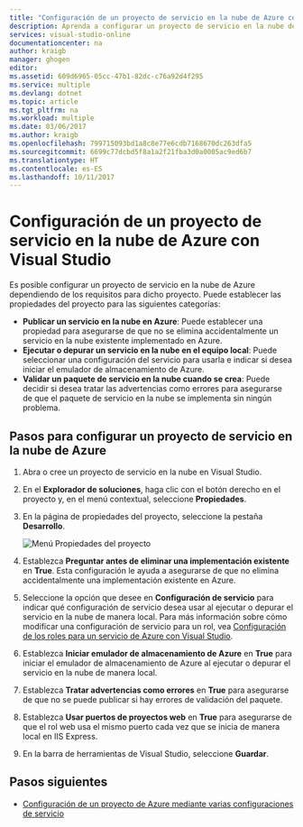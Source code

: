 ```yaml
---
title: "Configuración de un proyecto de servicio en la nube de Azure con Visual Studio | Microsoft Docs"
description: Aprenda a configurar un proyecto de servicio en la nube de Azure en Visual Studio dependiendo de los requisitos para dicho proyecto.
services: visual-studio-online
documentationcenter: na
author: kraigb
manager: ghogen
editor: 
ms.assetid: 609d6965-05cc-47b1-82dc-c76a92d4f295
ms.service: multiple
ms.devlang: dotnet
ms.topic: article
ms.tgt_pltfrm: na
ms.workload: multiple
ms.date: 03/06/2017
ms.author: kraigb
ms.openlocfilehash: 799715093bd1a8c8e77e6cdb7168670dc263dfa5
ms.sourcegitcommit: 6699c77dcbd5f8a1a2f21fba3d0a0005ac9ed6b7
ms.translationtype: HT
ms.contentlocale: es-ES
ms.lasthandoff: 10/11/2017
---
```

# <a name="configure-an-azure-cloud-service-project-with-visual-studio"></a>Configuración de un proyecto de servicio en la nube de Azure con Visual Studio
Es posible configurar un proyecto de servicio en la nube de Azure dependiendo de los requisitos para dicho proyecto. Puede establecer las propiedades del proyecto para las siguientes categorías:

- **Publicar un servicio en la nube en Azure**: Puede establecer una propiedad para asegurarse de que no se elimina accidentalmente un servicio en la nube existente implementado en Azure.
- **Ejecutar o depurar un servicio en la nube en el equipo local**: Puede seleccionar una configuración del servicio para usarla e indicar si desea iniciar el emulador de almacenamiento de Azure.
- **Validar un paquete de servicio en la nube cuando se crea**: Puede decidir si desea tratar las advertencias como errores para asegurarse de que el paquete de servicio en la nube se implementa sin ningún problema. 

## <a name="steps-to-configure-an-azure-cloud-service-project"></a>Pasos para configurar un proyecto de servicio en la nube de Azure
1. Abra o cree un proyecto de servicio en la nube en Visual Studio.

1. En el **Explorador de soluciones**, haga clic con el botón derecho en el proyecto y, en el menú contextual, seleccione **Propiedades**.
   
1. En la página de propiedades del proyecto, seleccione la pestaña **Desarrollo**.

    ![Menú Propiedades del proyecto](./media/vs-azure-tools-configuring-an-azure-project/solution-explorer-project-properties-menu.png)

1. Establezca **Preguntar antes de eliminar una implementación existente** en **True**. Esta configuración le ayuda a asegurarse de que no elimina accidentalmente una implementación existente en Azure.

1. Seleccione la opción que desee en **Configuración de servicio** para indicar qué configuración de servicio desea usar al ejecutar o depurar el servicio en la nube de manera local. Para más información sobre cómo modificar una configuración de servicio para un rol, vea [Configuración de los roles para un servicio de Azure con Visual Studio](./vs-azure-tools-configure-roles-for-cloud-service.md).

1. Establezca **Iniciar emulador de almacenamiento de Azure** en **True** para iniciar el emulador de almacenamiento de Azure al ejecutar o depurar el servicio en la nube de manera local.

1. Establezca **Tratar advertencias como errores** en **True** para asegurarse de que no se puede publicar si hay errores de validación del paquete.

1. Establezca **Usar puertos de proyectos web** en **True** para asegurarse de que el rol web usa el mismo puerto cada vez que se inicia de manera local en IIS Express.

1. En la barra de herramientas de Visual Studio, seleccione **Guardar**.

## <a name="next-steps"></a>Pasos siguientes
- [Configuración de un proyecto de Azure mediante varias configuraciones de servicio](vs-azure-tools-multiple-services-project-configurations.md)

